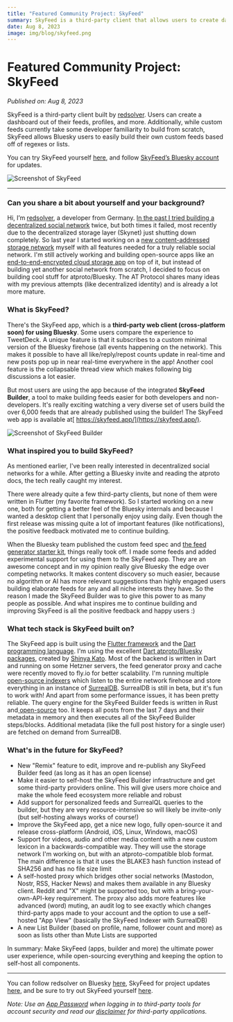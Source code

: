 ```yaml
---
title: "Featured Community Project: SkyFeed"
summary: SkyFeed is a third-party client that allows users to create dashboards of their feeds, profiles, and more. Additionally, SkyFeed Builder allows Bluesky users to easily create their own custom feeds based off of regexes or lists. 
date: Aug 8, 2023
image: img/blog/skyfeed.png
---
```


# Featured Community Project: SkyFeed
*Published on: Aug 8, 2023*

SkyFeed is a third-party client built by [redsolver](https://bsky.app/profile/redsolver.dev). Users can create a dashboard out of their feeds, profiles, and more. Additionally, while custom feeds currently take some developer familiarity to build from scratch, SkyFeed allows Bluesky users to easily build their own custom feeds based off of regexes or lists.

You can try SkyFeed yourself [here](https://skyfeed.app/), and follow [SkyFeed’s Bluesky account](https://bsky.app/profile/skyfeed.app) for updates.

![Screenshot of SkyFeed](/img/blog/skyfeed.png)

---

### Can you share a bit about yourself and your background?

Hi, I’m [redsolver](https://bsky.app/profile/redsolver.dev), a developer from Germany. [In the past I tried building a decentralized social network](https://blog.sia.tech/building-skyfeed-our-hackathon-experience-be605409f684) twice, but both times it failed, most recently due to the decentralized storage layer (Skynet) just shutting down completely. So last year I started working on a [new content-addressed storage network](https://docs.sfive.net/) myself with all features needed for a truly reliable social network. I'm still actively working and building open-source apps like an [end-to-end-encrypted cloud storage app](https://vup.app/) on top of it, but instead of building yet another social network from scratch, I decided to focus on building cool stuff for atproto/Bluesky. The AT Protocol shares many ideas with my previous attempts (like decentralized identity) and is already a lot more mature.

### What is SkyFeed?

There's the SkyFeed app, which is a **third-party web client (cross-platform soon) for using Bluesky**. Some users compare the experience to TweetDeck. A unique feature is that it subscribes to a custom minimal version of the Bluesky firehose (all events happening on the network). This makes it possible to have all like/reply/repost counts update in real-time and new posts pop up in near real-time everywhere in the app! Another cool feature is the collapsable thread view which makes following big discussions a lot easier.

But most users are using the app because of the integrated **SkyFeed Builder**, a tool to make building feeds easier for both developers and non-developers. It's really exciting watching a very diverse set of users build the over 6,000 feeds that are already published using the builder! The SkyFeed web app is available at[ https://skyfeed.app/](https://skyfeed.app/).

![Screenshot of SkyFeed Builder](/img/blog/skyfeed-builder.png)

### What inspired you to build SkyFeed?

As mentioned earlier, I've been really interested in decentralized social networks for a while. After getting a Bluesky invite and reading the atproto docs, the tech really caught my interest.

There were already quite a few third-party clients, but none of them were written in Flutter (my favorite framework). So I started working on a new one, both for getting a better feel of the Bluesky internals and because I wanted a desktop client that I personally enjoy using daily. Even though the first release was missing quite a lot of important features (like notifications), the positive feedback motivated me to continue building.

When the Bluesky team published the custom feed spec and [the feed generator starter kit](https://github.com/bluesky-social/feed-generator), things really took off. I made some feeds and added experimental support for using them to the SkyFeed app. They are an awesome concept and in my opinion really give Bluesky the edge over competing networks. It makes content discovery so much easier, because no algorithm or AI has more relevant suggestions than highly engaged users building elaborate feeds for any and all niche interests they have. So the reason I made the SkyFeed Builder was to give this power to as many people as possible. And what inspires me to continue building and improving SkyFeed is all the positive feedback and happy users :)

### What tech stack is SkyFeed built on?

The SkyFeed app is built using the [Flutter framework](https://flutter.dev/) and the [Dart programming language](https://dart.dev/). I'm using the excellent [Dart atproto/Bluesky packages](https://pub.dev/publishers/atprotodart.com/packages), created by [Shinya Kato](https://bsky.app/profile/shinyakato.dev). Most of the backend is written in Dart and running on some Hetzner servers, the feed generator proxy and cache were recently moved to fly.io for better scalability. I'm running multiple [open-source indexers](https://github.com/skyfeed-dev/indexer) which listen to the entire network firehose and store everything in an instance of [SurrealDB](https://surrealdb.com/). SurrealDB is still in beta, but it's fun to work with! And apart from some performance issues, it has been pretty reliable. The query engine for the SkyFeed Builder feeds is written in Rust and[ open-source](https://github.com/skyfeed-dev/query-engine) too. It keeps all posts from the last 7 days and their metadata in memory and then executes all of the SkyFeed Builder steps/blocks. Additional metadata (like the full post history for a single user) are fetched on demand from SurrealDB.

### What's in the future for SkyFeed?

* New "Remix" feature to edit, improve and re-publish any SkyFeed Builder feed (as long as it has an open license)
* Make it easier to self-host the SkyFeed Builder infrastructure and get some third-party providers online. This will give users more choice and make the whole feed ecosystem more reliable and robust
* Add support for personalized feeds and SurrealQL queries to the builder, but they are very resource-intensive so will likely be invite-only (but self-hosting always works of course!)
* Improve the SkyFeed app, get a nice new logo, fully open-source it and release cross-platform (Android, iOS, Linux, Windows, macOS)
* Support for videos, audio and other media content with a new custom lexicon in a backwards-compatible way. They will use the storage network I'm working on, but with an atproto-compatible blob format. The main difference is that it uses the BLAKE3 hash function instead of SHA256 and has no file size limit
* A self-hosted proxy which bridges other social networks (Mastodon, Nostr, RSS, Hacker News) and makes them available in any Bluesky client. Reddit and "X" might be supported too, but with a bring-your-own-API-key requirement. The proxy also adds more features like advanced (word) muting, an audit log to see exactly which changes third-party apps made to your account and the option to use a self-hosted "App View" (basically the SkyFeed Indexer with SurrealDB)
* A new List Builder (based on profile, name, follower count and more) as soon as lists other than Mute Lists are supported

In summary: Make SkyFeed (apps, builder and more) the ultimate power user experience, while open-sourcing everything and keeping the option to self-host all components.

---

You can follow redsolver on Bluesky [here](https://bsky.app/profile/redsolver.dev), SkyFeed for project updates [here](https://bsky.app/profile/skyfeed.app), and be sure to try out SkyFeed yourself [here](https://skyfeed.app/).

*Note: Use an [App Password](https://atproto.com/community/projects#app-passwords) when logging in to third-party tools for account security and read our [disclaimer](https://atproto.com/community/projects#disclaimer) for third-party applications.*
